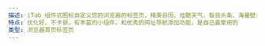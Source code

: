 ```yaml
---
描述: iTab 组件式图标自定义您的浏览器的标签页，精美日历、炫酷天气、每日头条、海量壁纸、常用网址随心订制，并有免费ChatGpt功能
特点: 优化好，不卡顿，有丰富的小组件，和优秀的网址导航添加功能，是自己最常用的
类型: 浏览器首页标签页
---
```

